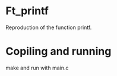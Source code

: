 # Ft_printf

Reproduction of the function printf.

# Copiling and running

make and run with main.c
